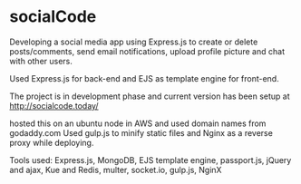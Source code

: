 # socialCode
Developing a social media app using Express.js to create or delete posts/comments, send email notifications, upload profile picture and chat with other users.


Used Express.js for back-end and EJS as template engine for front-end. 

The project is in development phase and current version has been setup at http://socialcode.today/

hosted this on an ubuntu node in AWS and used domain names from godaddy.com 
Used gulp.js to minify static files and Nginx as a reverse proxy while deploying. 

Tools used: Express.js, MongoDB, EJS template engine, passport.js, jQuery and ajax, Kue and Redis, multer, socket.io, gulp.js, NginX

